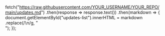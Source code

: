 fetch("https://raw.githubusercontent.com/YOUR_USERNAME/YOUR_REPO/main/updates.md")
    .then(response => response.text())
    .then(markdown => {
        document.getElementById("updates-list").innerHTML = markdown
            .replace(/\n/g, "<br>");
    });
